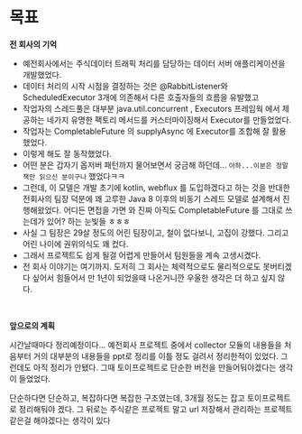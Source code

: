 # 목표

**전 회사의 기억**

- 예전회사에서는 주식데이터 트래픽 처리를 담당하는 데이터 서버 애플리케이션을 개발했었다.
- 데이터 처리의 시작 시점을 결정하는 것은 @RabbitListener와 ScheduledExecutor 3개에 의존해서 다른 호출자들의 흐름을 유발했고
- 작업자의 스레드풀은 대부분 java.util.concurrent , Executors 프레임웍 에서 제공하는 네가지 유명한 팩토리 메서드를 커스터마이징해서 Executor를 만들었었다.
- 작업자는 CompletableFuture 의 supplyAsync 에 Executor를 조합해 잘 활용했었다.
- 이렇게 해도 잘 동작했었다.
- 어떤 분은 갑자기 옵저버 패턴까지 물어보면서 궁금해 하던데... `아하...이분은 정말 책만 읽으신 분이구나` 했었다ㅋㅋ
- 그런데, 이 모델은 개발 초기에 kotlin, webflux 를 도입하겠다고 하는 것을 반대한 전회사의 팀장 덕분에 꽤 고루한 Java 8 이후의 비동기 스레드 모델로 설계해서 진행해왔었다. 어디든 면접을 가면 와 진짜 아직도 CompletableFuture 를 그대로 쓰는데가 있어? 하는 눈빛들 ㅎㅎㅎ
- 사실 그 팀장은 29살 정도의 어린 팀장이고, 철이 없다보니, 고집이 강했다. 그리고 어린 나이에 권위의식도 꽤 컸다.
- 그래서 프로젝트도 쉽게 될걸 어렵게 만들어서 팀원들을 계속 고생시켰다.
- 전 회사 이야기는 여기까지. 도저히 그 회사는 체력적으로도 물리적으로도 못버티겠다 싶어서 힘들어서 만 1년이 되었을때 나온거니깐 우울한 생각은 더 하고 싶지 않다.

<br>

**앞으로의 계획**<br>

시간날때마다 정리예정이다... 예전회사 프로젝트 중에서 collector 모듈의 내용들을 처음부터 거의 대부분의 내용들을 ppt로 정리를 이틀 정도 걸려서 정리한적이 있었다. 그런데도 아직 정리가 안됐다. 그때 토이프로젝트로 단순한 버전을 만들어둬야겠다는 생각이 들었었다.<br>

단순하다면 단순하고, 복잡하다면 복잡한 구조였는데, 3개월 정도는 잡고 토이프로젝트로 정리해둬야 겠다. 그 뒤로는 주식같은 프로젝트 말고 url 저장해서 관리하는 프로젝트 같은걸 해야겠다는 생각이 있다<br>

<br>



